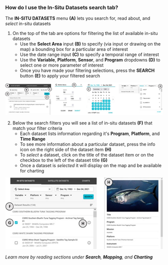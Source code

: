 ### How do I use the In-Situ Datasets search tab?

The **IN-SITU DATASETS** menu **(A)** lets you search for, read about, and _select_ in-situ datasets

1.  On the top of the tab are options for filtering the list of available in-situ datasets
    -   Use the **Select Area** input **(B)** to specify (via input or drawing on the map) a bounding box for a particular area of interest
    -   Use the date range input **(C)** to specify a temporal range of interest
    -   Use the **Variable**, **Platform**, **Sensor**, and **Program** dropdowns **(D)** to select one or more parameter of interest
    -   Once you have made your filtering selections, press the **SEARCH** button **(E)** to apply your filtered search

<div class="helpContainer-image left">
<img src="img/ui-insitu-search-fig1.png">
</div>

2.  Below the search filters you will see a list of in-situ datasets **(F)** that match your filter criteria
    -   Each dataset lists information regarding it's **Program**, **Platform**, and **Time Range**
    -   To see more information about a particular dataset, press the info icon on the right side of the dataset item **(H)**
    -   To _select_ a dataset, click on the title of the dataset item or on the checkbox to the left of the dataset title **(G)**
    -   Once a dataset is _selected_ it will display on the map and be available for charting

<div class="helpContainer-image left">
<img src="img/ui-insitu-search-fig2.png">
</div>

_Learn more by reading sections under **Search**, **Mapping**, and **Charting**_
